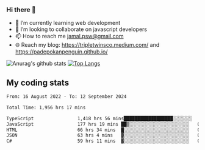 ### Hi there 👋

<!--
**padepokanpenguin/padepokanpenguin** is a ✨ _special_ ✨ repository because its `README.md` (this file) appears on your GitHub profile.
-->

- 🌱 I’m currently learning  web development
- 👯 I’m looking to collaborate on javascript developers
- 📫 How to reach me jamal.psw@gmail.com
- 🌐 Reach my blog:
   https://tripletwinsco.medium.com/ and
   https://padepokanpenguin.github.io/

![Anurag's github stats](https://github-readme-stats.vercel.app/api?username=padepokanpenguin&count_private=true&disable_animations=false&show_icons=true&theme=default)
[![Top Langs](https://github-readme-stats.vercel.app/api/top-langs/?username=padepokanpenguin&theme=default&layout=compact)](https://github.com/padepokanpenguin)

## My coding stats

<!--START_SECTION:waka-->

```txt
From: 16 August 2022 - To: 12 September 2024

Total Time: 1,956 hrs 17 mins

TypeScript                1,418 hrs 56 mins██████████████████░░░░░░░   72.53 %
JavaScript                177 hrs 19 mins ██▒░░░░░░░░░░░░░░░░░░░░░░   09.06 %
HTML                      66 hrs 34 mins  █░░░░░░░░░░░░░░░░░░░░░░░░   03.40 %
JSON                      63 hrs 4 mins   ▓░░░░░░░░░░░░░░░░░░░░░░░░   03.22 %
C#                        59 hrs 11 mins  ▓░░░░░░░░░░░░░░░░░░░░░░░░   03.03 %
```

<!--END_SECTION:waka-->


